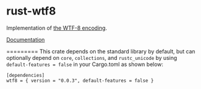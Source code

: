 rust-wtf8
=========

Implementation of [the WTF-8 encoding](https://simonsapin.github.io/wtf-8/).

[Documentation](https://simonsapin.github.io/rust-wtf8/wtf8/index.html)


=========
This crate depends on the standard library by default, but can optionally depend on `core`, `collections`, and `rustc_unicode` by using `default-features = false` in your Cargo.toml as shown below:
```
[dependencies]
wtf8 = { version = "0.0.3", default-features = false }
```
